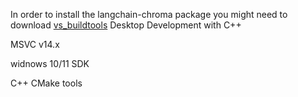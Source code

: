 In order to install the langchain-chroma package you might need to download [vs_buildtools](https://visualstudio.microsoft.com/visual-cpp-build-tools/)
Desktop Development with C++

MSVC v14.x

widnows 10/11 SDK

C++ CMake tools